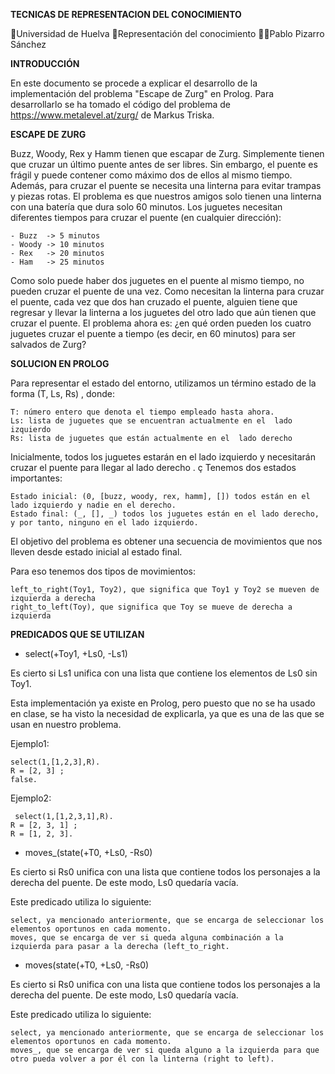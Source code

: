 **TECNICAS DE REPRESENTACION DEL CONOCIMIENTO**

🏫Universidad de Huelva 
📖Representación del conocimiento 
👨‍🎓Pablo Pizarro Sánchez

**INTRODUCCIÓN**

En este documento se procede a explicar el desarrollo de la implementación del problema "Escape de Zurg" en Prolog. Para desarrollarlo se ha tomado el código del problema de https://www.metalevel.at/zurg/ de Markus Triska.

**ESCAPE DE ZURG**

Buzz, Woody, Rex y Hamm tienen que escapar de Zurg. Simplemente tienen que cruzar un último puente antes de ser libres. Sin embargo, el puente es frágil y puede contener como máximo dos de ellos al mismo tiempo. Además, para cruzar el puente se necesita una linterna para evitar trampas y piezas rotas. El problema es que nuestros amigos solo tienen una linterna con una batería que dura solo 60 minutos. Los juguetes necesitan diferentes tiempos para cruzar el puente (en cualquier dirección):

    - Buzz  -> 5 minutos
    - Woody -> 10 minutos
    - Rex   -> 20 minutos
    - Ham   -> 25 minutos
    
Como solo puede haber dos juguetes en el puente al mismo tiempo, no pueden cruzar el puente de una vez. Como necesitan la linterna para cruzar el puente, cada vez que dos han cruzado el puente, alguien tiene que regresar y llevar la linterna a los juguetes del otro lado que aún tienen que cruzar el puente. El problema ahora es: ¿en qué orden pueden los cuatro juguetes cruzar el puente a tiempo (es decir, en 60 minutos) para ser salvados de Zurg?


**SOLUCION EN PROLOG**

Para representar el estado del entorno, utilizamos un término estado de la forma (T, Ls, Rs) , donde:
    
    T: número entero que denota el tiempo empleado hasta ahora.
    Ls: lista de juguetes que se encuentran actualmente en el  lado izquierdo
    Rs: lista de juguetes que están actualmente en el  lado derecho
    
Inicialmente, todos los juguetes estarán en el  lado izquierdo y necesitarán cruzar el puente para llegar al  lado derecho . ç
Tenemos dos estados importantes:

    Estado inicial: (0, [buzz, woody, rex, hamm], []) todos están en el lado izquierdo y nadie en el derecho.
    Estado final: (_, [], _) todos los juguetes están en el lado derecho, y por tanto, ninguno en el lado izquierdo.  
    
El objetivo del problema es obtener una secuencia de movimientos que nos lleven desde estado inicial al estado final.

Para eso tenemos dos tipos de movimientos:

    left_to_right(Toy1, Toy2), que significa que Toy1 y Toy2 se mueven de izquierda a derecha
    right_to_left(Toy), que significa que Toy se mueve de derecha a izquierda
    
**PREDICADOS QUE SE UTILIZAN**

* select(+Toy1, +Ls0, -Ls1)

Es cierto si Ls1 unifica con una lista que contiene los elementos de Ls0 sin Toy1.

Esta implementación ya existe en Prolog, pero puesto que no se ha usado en clase, se ha visto la necesidad de explicarla, ya que es una de las que se usan en nuestro problema.

Ejemplo1:

    select(1,[1,2,3],R).
    R = [2, 3] ;
    false.
    
Ejemplo2:

     select(1,[1,2,3,1],R).
    R = [2, 3, 1] ;
    R = [1, 2, 3].

* moves_(state(+T0, +Ls0, -Rs0)

Es cierto si Rs0 unifica con una lista que contiene todos los personajes a la derecha del puente. De este modo, Ls0 quedaría vacía.

Este predicado utiliza lo siguiente:
    
    select, ya mencionado anteriormente, que se encarga de seleccionar los elementos oportunos en cada momento.
    moves, que se encarga de ver si queda alguna combinación a la izquierda para pasar a la derecha (left_to_right.
    
* moves(state(+T0, +Ls0, -Rs0)

Es cierto si Rs0 unifica con una lista que contiene todos los personajes a la derecha del puente. De este modo, Ls0 quedaría vacía.

Este predicado utiliza lo siguiente:
    
    select, ya mencionado anteriormente, que se encarga de seleccionar los elementos oportunos en cada momento.
    moves_, que se encarga de ver si queda alguno a la izquierda para que otro pueda volver a por él con la linterna (right to left).
